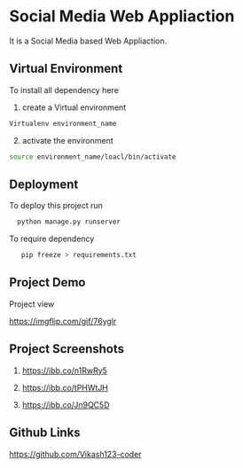 
# Social Media Web Appliaction

It is a Social Media based Web Appliaction.


## Virtual Environment

To install all dependency here

1. create a Virtual environment
```bash
Virtualenv environment_name
``` 

2. activate the environment
```bash
source environment_name/loacl/bin/activate
```


## Deployment

To deploy this project run

```bash
  python manage.py runserver
```
To require dependency
```bash
   pip freeze > requirements.txt
```   

## Project Demo

Project view 

https://imgflip.com/gif/76yglr


## Project Screenshots

1. https://ibb.co/n1RwRy5

2. https://ibb.co/tPHWtJH

3. https://ibb.co/Jn9QC5D



## Github Links
https://github.com/Vikash123-coder
